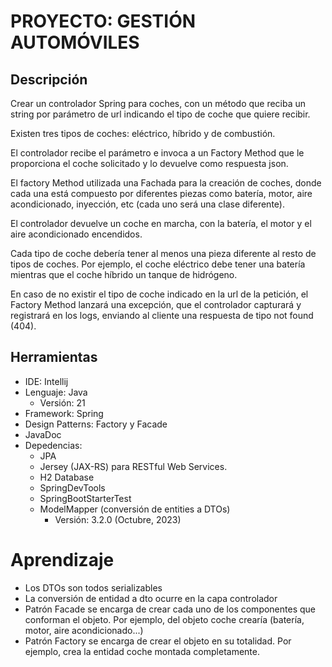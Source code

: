 # PROYECTO: GESTIÓN AUTOMÓVILES

## Descripción
Crear un controlador Spring para coches, con un método que reciba un string por parámetro de url indicando el tipo de coche que quiere recibir.

Existen tres tipos de coches: eléctrico, híbrido y de combustión.

El controlador recibe el parámetro e invoca a un Factory Method que le proporciona el coche solicitado y lo devuelve como respuesta json.

El factory Method utilizada una Fachada para la creación de coches, donde cada una está compuesto por diferentes piezas como batería, motor, aire acondicionado, inyección, etc (cada uno será una clase diferente).

El controlador devuelve un coche en marcha, con la batería, el motor y el aire acondicionado encendidos.

Cada tipo de coche debería tener al menos una pieza diferente al resto de tipos de coches. Por ejemplo, el coche eléctrico debe tener una batería mientras que el coche híbrido un tanque de hidrógeno.

En caso de no existir el tipo de coche indicado en la url de la petición, el Factory Method lanzará una excepción, que el controlador capturará y registrará en los logs, enviando al cliente una respuesta de tipo not found (404).


## Herramientas

* IDE: Intellij
* Lenguaje: Java
  * Versión: 21
* Framework: Spring
* Design Patterns: Factory y Facade
* JavaDoc
* Depedencias:
  * JPA
  * Jersey (JAX-RS) para RESTful Web Services. 
  * H2 Database
  * SpringDevTools
  * SpringBootStarterTest
  * ModelMapper (conversión de entities a DTOs)
    * Versión: 3.2.0 (Octubre, 2023)

# Aprendizaje

* Los DTOs son todos serializables
* La conversión de entidad a dto ocurre en la capa controlador
* Patrón Facade se encarga de crear cada uno de los componentes que conforman el objeto. Por ejemplo, del objeto coche crearía (batería, motor, aire acondicionado...)
* Patrón Factory se encarga de crear el objeto en su totalidad. Por ejemplo, crea la entidad coche montada completamente.